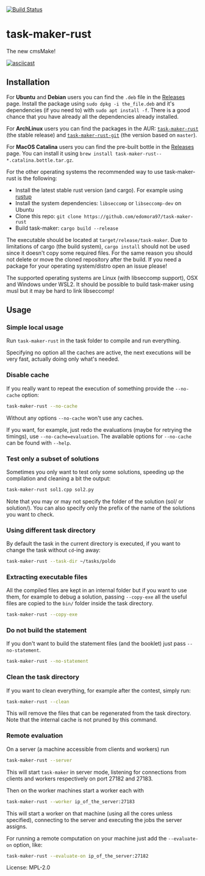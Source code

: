 [![Build Status](https://travis-ci.org/edomora97/task-maker-rust.svg?branch=master)](https://travis-ci.org/edomora97/task-maker-rust)

# task-maker-rust

The new cmsMake!

[![asciicast](https://asciinema.org/a/301849.svg)](https://asciinema.org/a/301849)

## Installation
For **Ubuntu** and **Debian** users you can find the `.deb` file in the [Releases](https://github.com/edomora97/task-maker-rust/releases) page.
Install the package using `sudo dpkg -i the_file.deb` and it's dependencies (if you need to) with `sudo apt install -f`.
There is a good chance that you have already all the dependencies already installed.

For **ArchLinux** users you can find the packages in the AUR: [`task-maker-rust`](https://aur.archlinux.org/packages/task-maker-rust) (the stable release)
and [`task-maker-rust-git`](https://aur.archlinux.org/packages/task-maker-rust-git) (the version based on `master`).

For **MacOS Catalina** users you can find the pre-built bottle in the [Releases](https://github.com/edomora97/task-maker-rust/releases) page.
You can install it using `brew install task-maker-rust--*.catalina.bottle.tar.gz`.

For the other operating systems the recommended way to use task-maker-rust is the following:

- Install the latest stable rust version (and cargo). For example using [rustup](https://rustup.rs/)
- Install the system dependencies: `libseccomp` or `libseccomp-dev` on Ubuntu
- Clone this repo: `git clone https://github.com/edomora97/task-maker-rust`
- Build task-maker: `cargo build --release`

The executable should be located at `target/release/task-maker`.
Due to limitations of cargo (the build system), `cargo install` should not be used since it
doesn't copy some required files. For the same reason you should not delete or move the cloned
repository after the build. If you need a package for your operating system/distro open an issue
please!

The supported operating systems are Linux (with libseccomp support), OSX and Windows under WSL2.
It should be possible to build task-maker using musl but it may be hard to link libseccomp!

## Usage

### Simple local usage
Run `task-maker-rust` in the task folder to compile and run everything.

Specifying no option all the caches are active, the next executions will be very fast, actually doing only what's needed.

### Disable cache
If you really want to repeat the execution of something provide the `--no-cache`
option:
```bash
task-maker-rust --no-cache
```

Without any options `--no-cache` won't use any caches.

If you want, for example, just redo the evaluations (maybe for retrying the timings), use `--no-cache=evaluation`.
The available options for `--no-cache` can be found with `--help`.

### Test only a subset of solutions
Sometimes you only want to test only some solutions, speeding up the compilation and cleaning a bit the output:
```bash
task-maker-rust sol1.cpp sol2.py
```
Note that you may or may not specify the folder of the solution (sol/ or solution/).
You can also specify only the prefix of the name of the solutions you want to check.

### Using different task directory
By default the task in the current directory is executed, if you want to change the task without `cd`-ing away:
```bash
task-maker-rust --task-dir ~/tasks/poldo
```

### Extracting executable files
All the compiled files are kept in an internal folder but if you want to use them, for example to debug a solution, passing `--copy-exe` all the useful files are copied to the `bin/` folder inside the task directory.
```bash
task-maker-rust --copy-exe
```

### Do not build the statement
If you don't want to build the statement files (and the booklet) just pass `--no-statement`.
```bash
task-maker-rust --no-statement
```

### Clean the task directory
If you want to clean everything, for example after the contest, simply run:
```bash
task-maker-rust --clean
```
This will remove the files that can be regenerated from the task directory.
Note that the internal cache is not pruned by this command.

### Remote evaluation
On a server (a machine accessible from clients and workers) run
```bash
task-maker-rust --server
```
This will start `task-maker` in server mode, listening for connections from clients and workers
respectively on port 27182 and 27183.

Then on the worker machines start a worker each with
```bash
task-maker-rust --worker ip_of_the_server:27183
```
This will start a worker on that machine (using all the cores unless specified), connecting to
the server and executing the jobs the server assigns.

For running a remote computation on your machine just add the `--evaluate-on` option, like:
```bash
task-maker-rust --evaluate-on ip_of_the_server:27182
```

License: MPL-2.0

